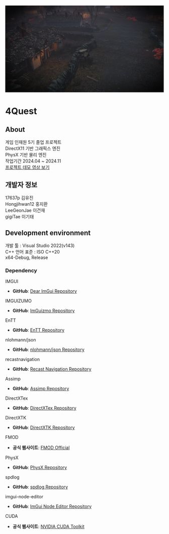 ![Image.png](https://github.com/17637p/FourQuest/blob/main/image.png)

# 4Quest

## About
게임 인재원 5기 졸업 프로젝트   
DirectX11 기반 그래픽스 엔진  
PhysX 기반 물리 엔진  
작업기간 2024.04 ~ 2024.11    
[프로젝트 데모 영상 보기](https://www.youtube.com/watch?v=hw_awWcK_EQ&t=503s)


## 개발자 정보 
17637p 김유진  
Hongjihwan12 홍지환  
LeeGeonJae 이건재  
gigiTae 이기태

## Development environment  
개발 툴 : Visual Studio 2022(v143)  
C++ 언어 표준 : ISO C++20  
x64-Debug, Release

### Dependency  
IMGUI
- **GitHub**: [Dear ImGui Repository](https://github.com/ocornut/imgui)

IMGUIZUMO
- **GitHub**: [ImGuizmo Repository](https://github.com/CedricGuillemet/ImGuizmo)

EnTT
- **GitHub**: [EnTT Repository](https://github.com/skypjack/entt)

nlohmann/json
- **GitHub**: [nlohmann/json Repository](https://github.com/nlohmann/json)

recastnavigation
- **GitHub**: [Recast Navigation Repository](https://github.com/recastnavigation/recastnavigation)

Assimp
- **GitHub**: [Assimp Repository](https://github.com/assimp/assimp)

DirectXTex
- **GitHub**: [DirectXTex Repository](https://github.com/microsoft/DirectXTex)

DirectXTK
- **GitHub**: [DirectXTK Repository](https://github.com/microsoft/DirectXTK)

FMOD
- **공식 웹사이트**: [FMOD Official](https://www.fmod.com/)

 PhysX
- **GitHub**: [PhysX Repository](https://github.com/NVIDIA-Omniverse/PhysX)

spdlog
- **GitHub**: [spdlog Repository](https://github.com/gabime/spdlog)

imgui-node-editor
- **GitHub**: [ImGui Node Editor Repository](https://github.com/thedmd/imgui-node-editor)

CUDA
- **공식 웹사이트**: [NVIDIA CUDA Toolkit](https://developer.nvidia.com/cuda-downloads)



